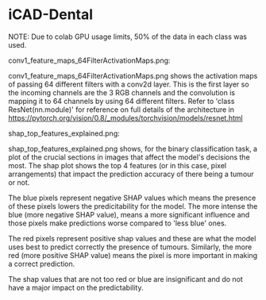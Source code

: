 # iCAD-Dental

NOTE: Due to colab GPU usage limits, 50% of the data in each class was used.




conv1_feature_maps_64FilterActivationMaps.png:

conv1_feature_maps_64FilterActivationMaps.png shows the activation maps of passing 64 different filters with a conv2d layer. This is the first layer so the incoming channels are the 3 RGB channels and the convolution is mapping it to 64 channels by using 64 different filters. 
Refer to 'class ResNet(nn.module)' for reference on full details of the architecture in https://pytorch.org/vision/0.8/_modules/torchvision/models/resnet.html

shap_top_features_explained.png:

shap_top_features_explained.png shows, for the binary classification task, a plot of the crucial sections in images that affect the model's decisions the most.
The shap plot shows the top 4 features (or in this case, pixel arrangements) that impact the prediction accuracy of there being a tumour or not. 

The blue pixels represent negative SHAP values which means the presence of these pixels lowers the predicitability for the model. The more intense the blue (more negative SHAP value), means a more significant influence and those pixels make predictions worse compared to 'less blue' ones.

The red pixels represent positive shap values and these are what the model uses best to predict correctly the presence of tumours. Similarly, the more red (more positive SHAP value) means the pixel is more important in making a correct prediction.

The shap values that are not too red or blue are insignificant and do not have a major impact on the predictability.
